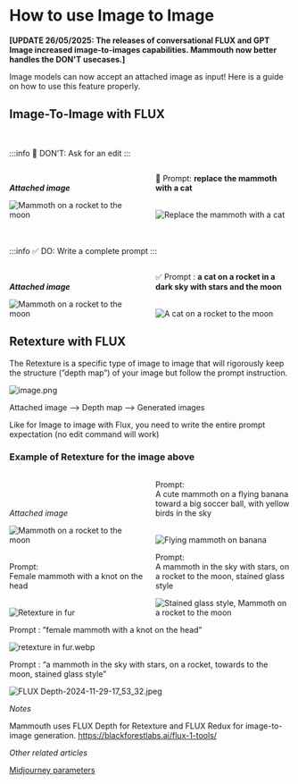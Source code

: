 # How to use Image to Image

**[UPDATE 26/05/2025: The releases of conversational FLUX and GPT Image increased image-to-images capabilities. Mammouth now better handles the DON'T usecases.]** 

Image models can now accept an attached image as input!
Here is a guide on how to use this feature properly.

## Image-To-Image with FLUX

<br>

:::info 🚫 DON’T: Ask for an edit
:::

<div class="image-container">

**_Attached image_**

🚫 Prompt: **replace the mammoth with a cat**

  <img src='./midjourney-default-petit-prince.webp' alt='Mammoth on a rocket to the moon'>

  <img src='./FLUX-2024-11-29-17_43_13.jpeg' alt='Replace the mammoth with a cat'>

</div>
<br><br>

:::info ✅ DO: Write a complete prompt
:::

<div class="image-container">

**_Attached image_**

✅ Prompt : **a cat on a rocket in a dark sky with stars and the moon**

  <img src='./midjourney-default-petit-prince.webp' alt='Mammoth on a rocket to the moon'>

  <img src='./with_cat_rocket_mammouth.webp' alt='A cat on a rocket to the moon'>

</div>

## Retexture with FLUX

The Retexture is a specific type of image to image that will rigorously keep the structure (”depth map”) of your image but follow the prompt instruction.

![image.png](./image.png)

Attached image —> Depth map —> Generated images

Like for Image to image with Flux, you need to write the entire prompt expectation
(no edit command will work)

### Example of Retexture for the image above

<div class="image-container">

<br><br> _Attached image_

Prompt:<br>
A cute mammoth on a flying banana toward a big soccer ball, with yellow birds in the sky

  <img src='./midjourney-default-petit-prince.webp' alt='Mammoth on a rocket to the moon'>

  <img src='./FLUX_Depth-2024-12-04-12_40_38_-_flying_mammoth_on_banana.jpeg' alt='Flying mammoth on banana'>

</div>

<div class="image-container">

Prompt:<br>
Female mammoth with a knot on the head

Prompt:<br>
A mammoth in the sky with stars, on a rocket to the moon, stained glass style

  <img src='./retexture_in_fur.webp' alt='Retexture in fur'>

  <img src='./FLUX_Depth-2024-11-29-17_53_32.jpeg' alt='Stained glass style, Mammoth on a rocket to the moon'>

</div>

Prompt :
”female mammoth with a knot on the head”

![retexture in fur.webp](./retexture_in_fur.webp)

Prompt :
“a mammoth in the sky with stars, on a rocket, towards to the moon, stained glass style”

![FLUX Depth-2024-11-29-17_53_32.jpeg](./FLUX_Depth-2024-11-29-17_53_32.jpeg)

_Notes_

Mammouth uses FLUX Depth for Retexture and FLUX Redux for image-to-image generation.
https://blackforestlabs.ai/flux-1-tools/

_Other related articles_

[Midjourney parameters](/docs/aspect-ratio-and-midjourney-parameters/index.md)



<style>
.image-container {
  display: grid;
  grid-template-columns: 1fr 1fr; /* 2 colonnes de même largeur */
  gap: 20px;
  row-gap: 0;
  align-items: end;

  /* Code blocks */
  div { 
    align-self: end;
    height: fit-content;

    /* wrap code text to prevent overflowing */
    code span { 
      text-wrap: wrap;
    }
  }
  
}

/* Media query pour les petits écrans */
@media (max-width: 768px) {

  .image-container{
    grid-template-columns: 1fr; /* 1 colonne */

    /* Change the order of the child elements to alternate text and image */
    :nth-child(1) { order: 1; }    /* First text */
    :nth-child(2) { order: 3; }    /* Second text inverted with image below*/
    :nth-child(3) { order: 2; }    /* Second image */
    :nth-child(4) { order: 4; }    /* Second image */
  }

}
</style>